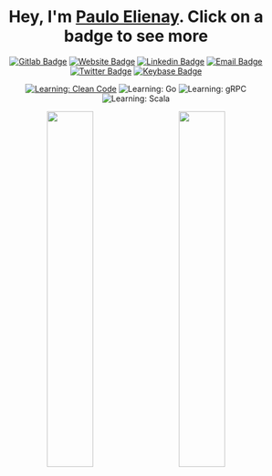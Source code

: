 <div align="center">

# Hey, I'm [Paulo Elienay](https://pauloelienay.com). Click on a badge to see more

<!-- badges -->
[![Gitlab Badge](https://img.shields.io/badge/-GitLab-1a1b27?style=flat-square&logo=Gitlab&logoColor=white)](https://gitlab.com/paulo-e)
[![Website Badge](https://img.shields.io/badge/Website-1a1b27?style=flat-square&logo=google-chrome&logoColor=white)](https://pauloelienay.com)
[![Linkedin Badge](https://img.shields.io/badge/-LinkedIn-1a1b27?style=flat-square&logo=Linkedin&logoColor=white)](https://www.linkedin.com/in/paulo-elienay-247a19182/)
[![Email Badge](https://img.shields.io/badge/-Email-1a1b27?logo=Gmail&&logoColor=white&style=flat-square)](https://pauloelienay.com/#contact)
[![Twitter Badge](https://img.shields.io/badge/-Twitter-1a1b27?style=flat-square&logo=Twitter&logoColor=white)](https://twitter.com/elienaycodes)
[![Keybase Badge](https://img.shields.io/badge/-Keybase-1a1b27?style=flat-square&logo=Keybase&logoColor=white)](https://keybase.io/pauloelienay)

<!-- learn -->
[![Learning: Clean Code](https://img.shields.io/badge/reading-clean%20code%20(book)-2b3752?style=flat-square&labelColor=3572a5)](https://www.youtube.com/watch?v=7EmboKQH8lM)
![Learning: Go](https://img.shields.io/badge/learning-go-2b3752?style=flat-square&labelColor=3572a5)
![Learning: gRPC](https://img.shields.io/badge/learning-gRPC-2b3752?style=flat-square&labelColor=3572a5)
![Learning: Scala](https://img.shields.io/badge/learning-scala-2b3752?style=flat-square&labelColor=3572a5)
  
<!-- plan to learn -->

<p>
  <img width="40%" src="https://github.com/paulo-e/github-stats/blob/master/generated/overview.svg"/>
  <img style="margin-left: 5%" width="40%" src="https://github.com/paulo-e/github-stats/blob/master/generated/languages.svg"/>
</p>

</div>

